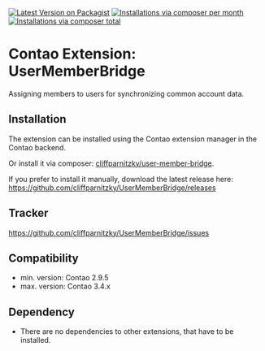 [![Latest Version on Packagist](http://img.shields.io/packagist/v/cliffparnitzky/user-member-bridge.svg?style=flat)](https://packagist.org/packages/cliffparnitzky/user-member-bridge)
[![Installations via composer per month](http://img.shields.io/packagist/dm/cliffparnitzky/user-member-bridge.svg?style=flat)](https://packagist.org/packages/cliffparnitzky/user-member-bridge)
[![Installations via composer total](http://img.shields.io/packagist/dt/cliffparnitzky/user-member-bridge.svg?style=flat)](https://packagist.org/packages/cliffparnitzky/user-member-bridge)

Contao Extension: UserMemberBridge
==================================

Assigning members to users for synchronizing common account data.


Installation
------------

The extension can be installed using the Contao extension manager in the Contao backend.

Or install it via composer: [cliffparnitzky/user-member-bridge](https://packagist.org/packages/cliffparnitzky/user-member-bridge).

If you prefer to install it manually, download the latest release here: https://github.com/cliffparnitzky/UserMemberBridge/releases


Tracker
-------

https://github.com/cliffparnitzky/UserMemberBridge/issues


Compatibility
-------------

- min. version: Contao 2.9.5
- max. version: Contao 3.4.x


Dependency
----------

- There are no dependencies to other extensions, that have to be installed.